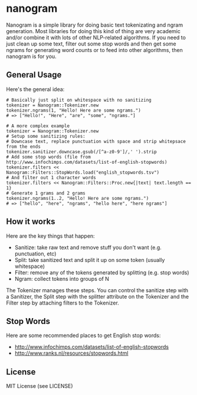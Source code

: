 nanogram
========
Nanogram is a simple library for doing basic text tokenizating and ngram 
generation. Most libraries for doing this kind of thing are very academic and/or 
combine it with lots of other NLP-related algorithms. If you need to just 
clean up some text, filter out some stop words and then get some ngrams 
for generating word counts or to feed into other algorithms, then nanogram is 
for you. 

General Usage
-------------
Here's the general idea:

    # Basically just split on whitespace with no sanitizing
    tokenizer = Nanogram::Tokenizer.new
    tokenizer.ngrams(1, "Hello! Here are some ngrams.")
    # => ["Hello!", "Here", "are", "some", "ngrams."] 
    
    # A more complex example
    tokenizer = Nanogram::Tokenizer.new
    # Setup some sanitizing rules:
    # Downcase text, replace punctuation with space and strip whitepsace from the ends
    tokenizer.sanitizer.downcase.gsub(/[^a-z0-9']/,' ').strip
    # Add some stop words (file from http://www.infochimps.com/datasets/list-of-english-stopwords)
    tokenizer.filters << Nanogram::Filters::StopWords.load("english_stopwords.tsv")
    # And filter out 1 character words
    tokenizer.filters << Nanogram::Filters::Proc.new{|text| text.length == 1}
    # Generate 1 grams and 2 grams
    tokenizer.ngrams(1..2, "Hello! Here are some ngrams.")
    # => ["hello", "here", "ngrams", "hello here", "here ngrams"] 

How it works
------------
Here are the key things that happen:

* Sanitize: take raw text and remove stuff you don't want (e.g. punctuation, etc)
* Split: take sanitized text and split it up on some token (usually whitespace)
* Filter: remove any of the tokens generated by splitting (e.g. stop words)
* Ngram: collect tokens into groups of N

The Tokenizer manages these steps. You can control the sanitize step with 
a Sanitizer, the Split step with the splitter attribute on the Tokenizer and the 
Filter step by attaching filters to the Tokenizer.

Stop Words
----------
Here are some recommended places to get English stop words:

* http://www.infochimps.com/datasets/list-of-english-stopwords
* http://www.ranks.nl/resources/stopwords.html

License
-------
MIT License (see LICENSE)